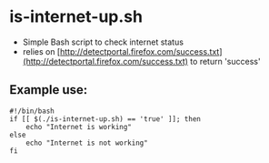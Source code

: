 # is-internet-up.sh

- Simple Bash script to check internet status
- relies on [http://detectportal.firefox.com/success.txt](http://detectportal.firefox.com/success.txt) to return 'success'

## Example use:
```
#!/bin/bash
if [[ $(./is-internet-up.sh) == 'true' ]]; then
	echo "Internet is working"
else
	echo "Internet is not working"
fi
```
